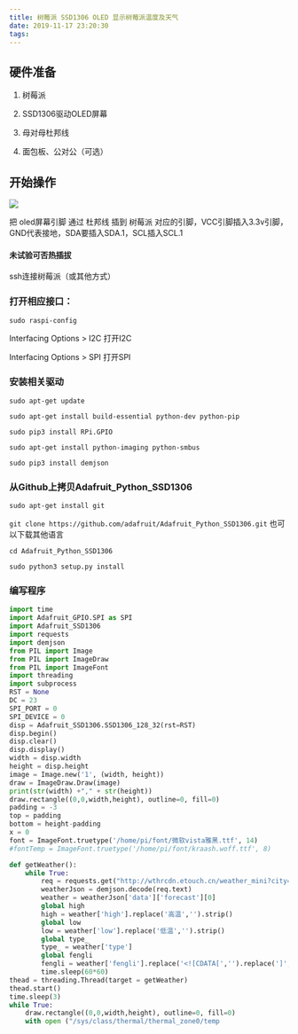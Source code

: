 ```yaml
---
title: 树莓派 SSD1306 OLED 显示树莓派温度及天气
date: 2019-11-17 23:20:30
tags:
---
```

## 硬件准备
1. 树莓派

2. SSD1306驱动OLED屏幕

3. 母对母杜邦线

4. 面包板、公对公（可选）

## 开始操作

[![](http://shumeipai.nxez.com/wp-content/uploads/2015/03/rpi-pins-40-0.png)](http://shumeipai.nxez.com/wp-content/uploads/2015/03/rpi-pins-40-0.png)

把 oled屏幕引脚 通过 杜邦线 插到 树莓派 对应的引脚，VCC引脚插入3.3v引脚，GND代表接地，SDA要插入SDA.1，SCL插入SCL.1

#### 未试验可否热插拔

ssh连接树莓派（或其他方式）

### 打开相应接口：

`sudo raspi-config`

Interfacing Options > I2C	打开I2C

Interfacing Options > SPI	打开SPI

### 安装相关驱动
`sudo apt-get update`

`sudo apt-get install build-essential python-dev python-pip`

`sudo pip3 install RPi.GPIO`

`sudo apt-get install python-imaging python-smbus`

`sudo pip3 install demjson`

### 从Github上拷贝Adafruit_Python_SSD1306

`sudo apt-get install git`

`git clone https://github.com/adafruit/Adafruit_Python_SSD1306.git` 也可以下载其他语言

`cd Adafruit_Python_SSD1306`

`sudo python3 setup.py install`

### 编写程序
```python
import time
import Adafruit_GPIO.SPI as SPI
import Adafruit_SSD1306
import requests
import demjson
from PIL import Image
from PIL import ImageDraw
from PIL import ImageFont
import threading
import subprocess
RST = None
DC = 23
SPI_PORT = 0
SPI_DEVICE = 0
disp = Adafruit_SSD1306.SSD1306_128_32(rst=RST)
disp.begin()
disp.clear()
disp.display()
width = disp.width
height = disp.height
image = Image.new('1', (width, height))
draw = ImageDraw.Draw(image)
print(str(width) +"," + str(height))
draw.rectangle((0,0,width,height), outline=0, fill=0)
padding = -3
top = padding
bottom = height-padding
x = 0
font = ImageFont.truetype('/home/pi/font/微软vista雅黑.ttf', 14)
#fontTemp = ImageFont.truetype('/home/pi/font/kraash.woff.ttf', 8)

def getWeather():
    while True:
        req = requests.get("http://wthrcdn.etouch.cn/weather_mini?city=%E5%8C%97%E4%BA%AC")
        weatherJson = demjson.decode(req.text)
        weather = weatherJson['data']['forecast'][0]
        global high
        high = weather['high'].replace('高温','').strip()
        global low
        low = weather['low'].replace('低温','').strip()
        global type_
        type_ = weather['type']
        global fengli
        fengli = weather['fengli'].replace('<![CDATA[','').replace(']','').replace('>','')
        time.sleep(60*60)
thead = threading.Thread(target = getWeather)
thead.start()
time.sleep(3)
while True:
    draw.rectangle((0,0,width,height), outline=0, fill=0)
    with open ("/sys/class/thermal/thermal_zone0/temp
```